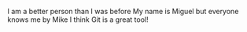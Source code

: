 I am a better person than I was before
My name is Miguel but everyone knows me by Mike
I think Git is a great tool!
